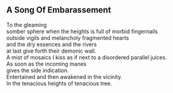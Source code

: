 A Song Of Embarassement
-----------------------
To the gleaming  
somber sphere when the heights is full of morbid fingernails  
outside vigils and melancholy fragmented hearts  
and the dry essences and the rivers  
at last give forth their demonic wall.  
A mist of mosaics I kiss as if next to a disordered parallel juices.  
As soon as the incoming manes  
gives the side indication.  
Entertained and then awakened in the vicinity.  
In the tenacious heights of tenacious tree.  
